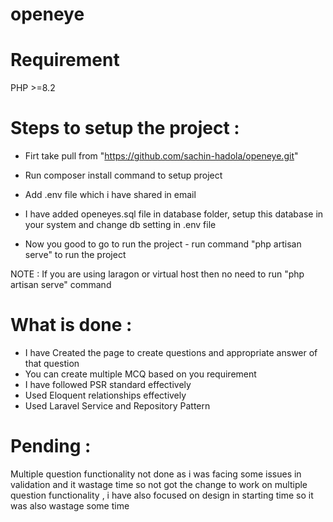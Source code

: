 # openeye

# Requirement
 PHP >=8.2

# Steps to setup the project :
- Firt take pull from "https://github.com/sachin-hadola/openeye.git"

- Run composer install command to setup project

- Add .env file which i have shared in email 

- I have added openeyes.sql file in database folder, setup this database in your system and change db setting in .env file

- Now you good to go to run the project - run command "php artisan serve" to run the project

 NOTE : If you are using laragon or virtual host then no need to run "php artisan serve" command


# What is done :
- I have Created the page to create questions and appropriate answer of that question
- You can create multiple MCQ based on you requirement
- I have followed PSR standard effectively
- Used Eloquent relationships effectively
- Used Laravel Service and Repository Pattern


# Pending :
Multiple question functionality not done as i was facing some issues in validation and it wastage time so not got the change to work on multiple question functionality, i have also focused on design in starting time so it was also wastage some time 


